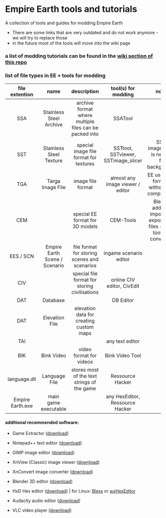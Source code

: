 # Empire Earth tools and tutorials

A collection of tools and guides for modding Empire Earth

- There are some links that are very outdated and do not work anymore - we will try to replace those
- in the future most of the tools will move into the wiki page

### a list of modding tutorials can be found in the [wiki section of this repo](https://github.com/EE-modders/Empire-Earth-toolbox/wiki)

### list of file types in EE + tools for modding

| file extention   | name                          | description                                            | tool(s) for modding                 | notes                                                                     | link                                                                                                                                                                              | documentation / guides                                                     |
|:----------------:|:-----------------------------:|:------------------------------------------------------:|:-----------------------------------:|:-------------------------------------------------------------------------:|:---------------------------------------------------------------------------------------------------------------------------------------------------------------------------------:|:--------------------------------------------------------------------------:|
| SSA              | Stainless Steel Archive       | archive format where multiple files can be packed into | SSATool                             |                                                                           | [download](https://github.com/EE-modders/SSA-tool/releases)                                                                                                                       | [GitHub wiki](https://github.com/EE-modders/SSA-tool/wiki)                 |
| SST              | Stainless Steel Texture       | special image file format for textures                 | SSTtool, SSTviewer, SSTimage_slicer | SST-image_slicer is needed for backgrounds                                | [SSTtool](https://github.com/EE-modders/SST-tool/releases), [SSTimage_slicer](https://github.com/EE-modders/SST-image_slicer)                                                     | [GitHub wiki](https://github.com/EE-modders/SST-tool/wiki)                 |
| TGA              | Targa Image File              | image file format                                      | almost any image viewer / editor    | EE uses TGA format 2 without RLE compression                              |                                                                                                                                                                                   | [TGA format spec](http://paulbourke.net/dataformats/tga/)                  |
| CEM              |                               | special EE format for 3D models                        | CEM-Tools                           | Blender addon to import and export CEM files + other tools for converting | [download](https://github.com/EE-modders/CEM-tool)                                                                                                                                | [GitHub wiki](https://github.com/EE-modders/CEM-tool/wiki)                 |
| EES / SCN        | Empire Earth Scene / Scenario | file format for storing scenes and scenarios           | ingame scenario editor              |                                                                           |                                                                                                                                                                                   | [GitHub wiki](https://github.com/coderbot16/scn/wiki/EE1-and-EEAOC-Format) |
| CIV              |                               | special file format for storing civilisations          | online CIV editor, CivEdit          |                                                                           | [online CIV editor](https://soerface.github.io/ee-civ-editor/#/), [CivEdit](https://github.com/EE-modders/Empire-Earth-toolbox/tree/master/Modding%20tools%20n%20scripts/CivEdit) | [GitHub wiki](https://github.com/EE-modders/Empire-Earth-toolbox/wiki)     |
| DAT              | Database                      |                                                        | DB Editor                           |                                                                           | [download](https://github.com/EE-modders/Empire-Earth---DB-Editor/releases)                                                                                                       | [GitHub wiki](https://github.com/EE-modders/Empire-Earth---DB-Editor/wiki) |
| DAT              | Elevation File                | elevation data for creating custom maps                |                                     |                                                                           |                                                                                                                                                                                   | [GitHub wiki](https://github.com/EE-modders/Empire-Earth-toolbox/wiki)     |
| TAI              |                               |                                                        | any text editor                     |                                                                           |                                                                                                                                                                                   | [GitHub wiki](https://github.com/EE-modders/Empire-Earth-toolbox/wiki)     |
| BIK              | Bink Video                    | video format for videos                                | Bink Video Tool                     |                                                                           | [download](https://github.com/EE-modders/Empire-Earth-toolbox/tree/master/Modding%20tools%20n%20scripts/Bink%20Video%20Tool)                                                      | [GitHub wiki](https://github.com/EE-modders/Empire-Earth-toolbox/wiki)     |
| language.dll     | Language File                 | stores most of the text strings of the game            | Ressource Hacker                    |                                                                           | [Ressource Hacker](http://www.angusj.com/resourcehacker/#download)                                                                                                                | [GitHub wiki](https://github.com/EE-modders/Empire-Earth-toolbox/wiki)     |
| Empire Earth.exe | main game executable          |                                                        | any HexEditor, Ressource Hacker     |                                                                           | [Ressource Hacker](http://www.angusj.com/resourcehacker/#download)                                                                                                                |                                                                            |

#### additional recommended software:

- Game Extractor ([download](https://sourceforge.net/projects/gameextractor/files/latest/download))

- Notepad++ text editor ([download](https://notepad-plus-plus.org/downloads/))

- GIMP image editor ([download](https://www.gimp.org/))

- XnView (Classic) image viewer ([download](https://www.xnview.com/en/xnview/))

- XnConvert image converter ([download](https://www.xnview.com/de/xnconvert/))

- Blender 3D editor ([download](https://www.blender.org/))

- HxD Hex editor ([download](https://mh-nexus.de/en/hxd/)) | for Linux: [Bless](https://github.com/afrantzis/bless) or [wxHexEditor](https://www.wxhexeditor.org/)

- Audacity audio editor ([download](https://www.audacityteam.org/download/))

- VLC video player ([download](https://www.videolan.org/vlc/index.de.html))